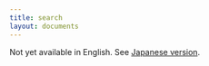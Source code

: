 ```yaml
---
title: search
layout: documents
---
```


Not yet available in English. See [Japanese version](/ja/reference/commands/search/).
